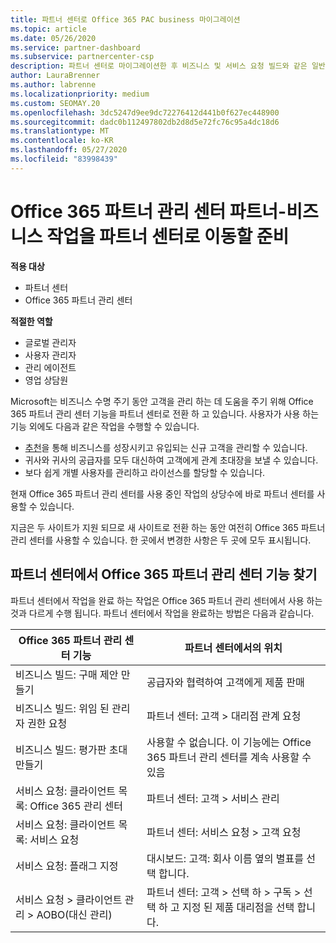 ```yaml
---
title: 파트너 센터로 Office 365 PAC business 마이그레이션
ms.topic: article
ms.date: 05/26/2020
ms.service: partner-dashboard
ms.subservice: partnercenter-csp
description: 파트너 센터로 마이그레이션한 후 비즈니스 및 서비스 요청 빌드와 같은 일반적인 Office 365 파트너 관리 센터 (PAC) 기능을 찾습니다.
author: LauraBrenner
ms.author: labrenne
ms.localizationpriority: medium
ms.custom: SEOMAY.20
ms.openlocfilehash: 3dc5247d9ee9dc72276412d441b0f627ec448900
ms.sourcegitcommit: dadc0b112497802db2d8d5e72fc76c95a4dc18d6
ms.translationtype: MT
ms.contentlocale: ko-KR
ms.lasthandoff: 05/27/2020
ms.locfileid: "83998439"
---
```

# <a name="office-365-partner-admin-center-partners---get-ready-to-move-business-operations-to-partner-center"></a>Office 365 파트너 관리 센터 파트너-비즈니스 작업을 파트너 센터로 이동할 준비

**적용 대상** 

- 파트너 센터
- Office 365 파트너 관리 센터

**적절한 역할**

- 글로벌 관리자
- 사용자 관리자
- 관리 에이전트
- 영업 상담원

Microsoft는 비즈니스 수명 주기 동안 고객을 관리 하는 데 도움을 주기 위해 Office 365 파트너 관리 센터 기능을 파트너 센터로 전환 하 고 있습니다. 사용자가 사용 하는 기능 외에도 다음과 같은 작업을 수행할 수 있습니다.

- [추천](referrals.md)을 통해 비즈니스를 성장시키고 유입되는 신규 고객을 관리할 수 있습니다.
- 귀사와 귀사의 공급자를 모두 대신하여 고객에게 관계 초대장을 보낼 수 있습니다.
- 보다 쉽게 개별 사용자를 관리하고 라이선스를 할당할 수 있습니다.

현재 Office 365 파트너 관리 센터를 사용 중인 작업의 상당수에 바로 파트너 센터를 사용할 수 있습니다. 

지금은 두 사이트가 지원 되므로 새 사이트로 전환 하는 동안 여전히 Office 365 파트너 관리 센터를 사용할 수 있습니다. 한 곳에서 변경한 사항은 두 곳에 모두 표시됩니다.

## <a name="find-office-365-partner-admin-center-features-in-partner-center"></a>파트너 센터에서 Office 365 파트너 관리 센터 기능 찾기

파트너 센터에서 작업을 완료 하는 작업은 Office 365 파트너 관리 센터에서 사용 하는 것과 다르게 수행 됩니다. 파트너 센터에서 작업을 완료하는 방법은 다음과 같습니다.

| Office 365 파트너 관리 센터 기능                       | 파트너 센터에서의 위치 | 
|   -----------------------------------------------  | -------------- |
| 비즈니스 빌드: 구매 제안 만들기 | 공급자와 협력하여 고객에게 제품 판매 |
| 비즈니스 빌드: 위임 된 관리자 권한 요청 | 파트너 센터: 고객 > 대리점 관계 요청 |
| 비즈니스 빌드: 평가판 초대 만들기 | 사용할 수 없습니다. 이 기능에는 Office 365 파트너 관리 센터를 계속 사용할 수 있음 |
| 서비스 요청: 클라이언트 목록: Office 365 관리 센터 | 파트너 센터: 고객 > 서비스 관리 |
| 서비스 요청: 클라이언트 목록: 서비스 요청 | 파트너 센터: 서비스 요청 > 고객 요청 |
| 서비스 요청: 플래그 지정 | 대시보드: 고객: 회사 이름 옆의 별표를 선택 합니다. |
| 서비스 요청 > 클라이언트 관리 > AOBO(대신 관리) | 파트너 센터: 고객 > 선택 하 > 구독 > 선택 하 고 지정 된 제품 대리점을 선택 합니다. |

